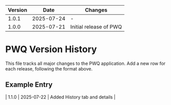 | Version | Date       | Changes                       |
|---------|------------|-------------------------------|
| 1.0.1   | 2025-07-24 | -        |
| 1.0.0   | 2025-07-21 | Initial release of PWQ        |

# PWQ Version History

This file tracks all major changes to the PWQ application. Add a new row for each release, following the format above.

## Example Entry
| 1.1.0   | 2025-07-22 | Added History tab and details |
